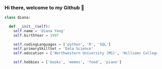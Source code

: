 ### Hi there, welcome to my Github 💜

```python
class Qiana:
  
  def __init__(self):
    self.name = 'Qiana Yang'
    self.birthYear = 1997
    
    self.codingLanguages = ['python', 'R', 'SQL']
    self.primarySkillSet = 'Data Science'
    self.education = ['Northwestern University (MS)', 'Williams College (BA)']
    
    self.hobbies = ['books', 'memes', 'food', 'piano']
```

<!--
**qianyang1997/qianyang1997** is a ✨ _special_ ✨ repository because its `README.md` (this file) appears on your GitHub profile.

Here are some ideas to get you started:

- 🔭 I’m currently working on ...
- 🌱 I’m currently learning ...
- 👯 I’m looking to collaborate on ...
- 🤔 I’m looking for help with ...
- 💬 Ask me about ...
- 📫 How to reach me: ...
- 😄 Pronouns: ...
- ⚡ Fun fact: ...
-->
